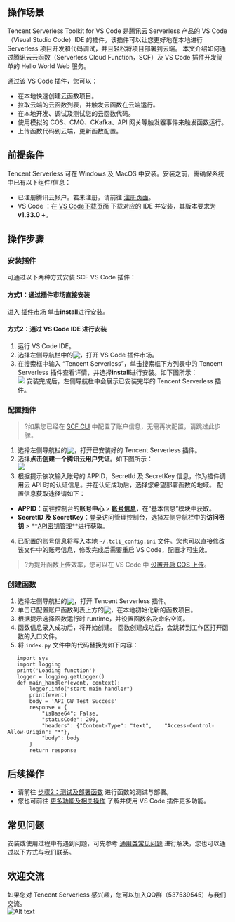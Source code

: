 ## 操作场景
Tencent Serverless Toolkit for VS Code 是腾讯云 Serverless 产品的 VS Code（Visual Studio Code）IDE 的插件。该插件可以让您更好地在本地进行 Serverless 项目开发和代码调试，并且轻松将项目部署到云端。
本文介绍如何通过腾讯云云函数（Serverless Cloud Function，SCF）及 VS Code 插件开发简单的 Hello World Web 服务。

通过该 VS Code 插件，您可以：
- 在本地快速创建云函数项目。
- 拉取云端的云函数列表，并触发云函数在云端运行。
- 在本地开发、调试及测试您的云函数代码。
- 使用模拟的 COS、CMQ、CKafka、API 网关等触发器事件来触发函数运行。
- 上传函数代码到云端，更新函数配置。

## 前提条件
Tencent Serverless 可在 Windows 及 MacOS 中安装。安装之前，需确保系统中已有以下组件/信息：
- 已注册腾讯云帐户。若未注册，请前往 [注册页面](https://cloud.tencent.com/register)。
- VS Code ：在 [VS Code下载页面](https://code.visualstudio.com/) 下载对应的 IDE 并安装，其版本要求为 **v1.33.0 +**。


## 操作步骤
### 安装插件
可通过以下两种方式安装 SCF VS Code 插件：

#### 方式1：通过插件市场直接安装
进入 [插件市场](https://marketplace.visualstudio.com/items?itemName=tencentcloud.tencent-cloud-vscode-toolkit) 单击**install**进行安装。

#### 方式2：通过 VS Code IDE 进行安装
1. 运行 VS Code IDE。
2. 选择左侧导航栏中的<img src="https://main.qcloudimg.com/raw/85c6ecce50ac568b7d5f3bd767e1c7b8.png" style="margin:-3px 0px;">，打开 VS Code 插件市场。
3. 在搜索框中输入 “Tencent Serverless”，单击搜索框下方列表中的 Tencent Serverless 插件查看详情，并选择**install**进行安装。如下图所示：      
![](https://main.qcloudimg.com/raw/aad8aa8235fcf68713072d6270ce9e83.png)
安装完成后，左侧导航栏中会展示已安装完毕的 Tencent Serverless 插件。

### 配置插件
>?如果您已经在 [SCF CLI](https://cloud.tencent.com/document/product/583/33445) 中配置了账户信息，无需再次配置，请跳过此步骤。
>
1. 选择左侧导航栏的<img src="https://main.qcloudimg.com/raw/0916687440e89c5b9a397537fe35ae42.png" style="margin:-3px 0;">，打开已安装好的 Tencent Serverless 插件。
2. 选择**点击创建一个腾讯云用户凭证**。如下图所示：  
![](https://main.qcloudimg.com/raw/f657198718f1ebc03257718785246477.png)
3. 根据提示依次输入账号的 APPID，SecretId 及 SecretKey 信息，作为插件调用云 API 时的认证信息。并在认证成功后，选择您希望部署函数的地域。
配置信息获取途径请如下：
  - **APPID**：前往控制台的**账号中心** >  **[账号信息](https://console.cloud.tencent.com/developer)**，在“基本信息”模块中获取。
  - **SecretID 及 SecretKey**：登录访问管理控制台，选择左侧导航栏中的**访问密钥** >  **[API密钥管理](https://console.cloud.tencent.com/cam/capi)**进行获取。
4. 已配置的账号信息将写入本地 `~/.tcli_config.ini` 文件。您也可以直接修改该文件中的账号信息，修改完成后需要重启 VS Code，配置才可生效。
>?为提升函数上传效率，您可以在 VS Code 中 [设置开启 COS 上传](https://cloud.tencent.com/document/product/583/40473#openCOS)。


### 创建函数
1. 选择左侧导航栏的<img src="https://main.qcloudimg.com/raw/0916687440e89c5b9a397537fe35ae42.png" style="margin:-3px 0;">，打开 Tencent Serverless 插件。
2. 单击已配置账户函数列表上方的<img src="https://main.qcloudimg.com/raw/306642573f06897732e6af65e5ddf0df.png" style="margin:-3px 0;">，在本地初始化新的函数项目。
3. 根据提示选择函数运行时 runtime，并设置函数名及命名空间。
4. 函数信息录入成功后，将开始创建。
函数创建成功后，会跳转到工作区打开函数的入口文件。
5. 将 `index.py` 文件中的代码替换为如下内容：   
```
   import sys
   import logging
   print('Loading function')
   logger = logging.getLogger()
   def main_handler(event, context):
       logger.info("start main handler")
       print(event)
       body = 'API GW Test Success'
       response = {
           "isBase64": False,
           "statusCode": 200,
           "headers": {"Content-Type": "text",    "Access-Control-Allow-Origin": "*"},
           "body": body
       }
       return response
```

## 后续操作
- 请前往 [步骤2：测试及部署函数](https://cloud.tencent.com/document/product/583/40448) 进行函数的测试与部署。
- 您也可前往 [更多功能及相关操作](https://cloud.tencent.com/document/product/583/40473) 了解并使用 VS Code 插件更多功能。

## 常见问题
安装或使用过程中有遇到问题，可先参考 [通用类常见问题](https://cloud.tencent.com/document/product/583/9180) 进行解决，您也可以通过以下方式与我们联系。     

## 欢迎交流[](id:welcome)
如果您对 Tencent Serverless 感兴趣，您可以加入QQ群（537539545）与我们交流。     
![Alt text](https://main.qcloudimg.com/raw/bc881547d1cd2043ecf1b286c70f7319.png)




		

